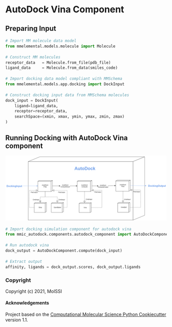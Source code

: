 # AutoDock Vina Component
## Preparing Input

```python
# Import MM molecule data model
from mmelemental.models.molecule import Molecule

# Construct MM molecules
receptor_data   = Molecule.from_file(pdb_file)
ligand_data     = Molecule.from_data(smiles_code)

# Import docking data model compliant with MMSchema
from mmelemental.models.app.docking import DockInput

# Construct docking input data from MMSchema molecules
dock_input = DockInput(
	ligand=ligand_data, 
	receptor=receptor_data,
	searchSpace=(xmin, xmax, ymin, ymax, zmin, zmax)
)

```

## Running Docking with AutoDock Vina component

<p align="center">
<img src="mmic_autodock/data/imgs/autodock.png">
</p>

```python
# Import docking simulation component for autodock vina
from mmic_autodock.components.autodock_component import AutoDockComponent

# Run autodock vina
dock_output = AutoDockComponent.compute(dock_input)

# Extract output
affinity, ligands = dock_output.scores, dock_output.ligands
```

### Copyright

Copyright (c) 2021, MolSSI


#### Acknowledgements

Project based on the
[Computational Molecular Science Python Cookiecutter](https://github.com/molssi/cookiecutter-cms) version 1.1.
